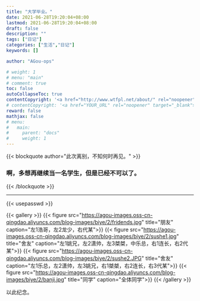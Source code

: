 ```yaml
---
title: "大学毕业。"
date: 2021-06-28T19:20:04+08:00
lastmod: 2021-06-28T19:20:04+08:00
draft: false
description: ""
tags: ["日记"]
categories: ["生活","日记"]
keywords: []

author: "AGou-ops"

# weight: 1
# menu: "main"
# comment: true
toc: false
autoCollapseToc: true
contentCopyright: '<a href="http://www.wtfpl.net/about/" rel="noopener" target="_blank">WTFPL v2</a>'
# contentCopyright: '<a href="YOUR_URL" rel="noopener" target="_blank">See origin</a>'
reward: false
mathjax: false
# menu:
#   main:
#     parent: "docs"
#     weight: 1
---
```




{{< blockquote author="此次离别，不知何时再见。" >}}
  ### 啊，多想再继续当一名学生，但是已经不可以了。
{{< /blockquote >}}

<!--more-->

---

{{< usepasswd >}}

{{< gallery >}}
  {{< figure src="https://agou-images.oss-cn-qingdao.aliyuncs.com/blog-images/biye/2/fridends.jpg" title="朋友" caption="左1浩哥，左2龙少，右代某">}}
  {{< figure src="https://agou-images.oss-cn-qingdao.aliyuncs.com/blog-images/biye/2/sushe1.jpg" title="舍友" caption="左1姚兄，左2潇帅，左3桀桀，中乐总，右1连长，右2代某">}}
  {{< figure src="https://agou-images.oss-cn-qingdao.aliyuncs.com/blog-images/biye/2/sushe2.JPG" title="舍友" caption="左1乐总，左2潇帅，左3姚兄，右1桀桀，右2连长，右3代某">}}
    {{< figure src="https://agou-images.oss-cn-qingdao.aliyuncs.com/blog-images/biye/2/banji.jpg" title="同学" caption="全体同学">}}
{{< /gallery >}}

以此纪念。